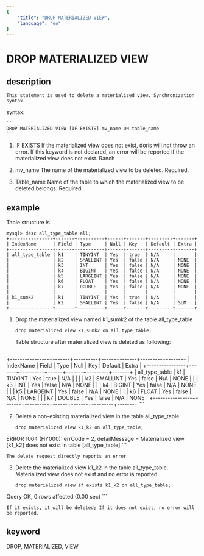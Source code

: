 ```yaml
---
{
    "title": "DROP MATERIALIZED VIEW",
    "language": "en"
}
---
```


<!--
Licensed to the Apache Software Foundation (ASF) under one
or more contributor license agreements.  See the NOTICE file
distributed with this work for additional information
regarding copyright ownership.  The ASF licenses this file
to you under the Apache License, Version 2.0 (the
"License"); you may not use this file except in compliance
with the License.  You may obtain a copy of the License at

  http://www.apache.org/licenses/LICENSE-2.0

Unless required by applicable law or agreed to in writing,
software distributed under the License is distributed on an
"AS IS" BASIS, WITHOUT WARRANTIES OR CONDITIONS OF ANY
KIND, either express or implied.  See the License for the
specific language governing permissions and limitations
under the License.
-->

# DROP MATERIALIZED VIEW

## description
    This statement is used to delete a materialized view. Synchronization syntax

syntax:

    ```
    DROP MATERIALIZED VIEW [IF EXISTS] mv_name ON table_name
    ```

1. IF EXISTS
	If the materialized view does not exist, doris will not throw an error. If this keyword is not declared, an error will be reported if the materialized view does not exist.
Ranch

2. mv_name
	The name of the materialized view to be deleted. Required.

3. Table_name
	Name of the table to which the materialized view to be deleted belongs. Required.

## example

Table structure is

```
mysql> desc all_type_table all;
+----------------+-------+----------+------+-------+---------+-------+
| IndexName      | Field | Type     | Null | Key   | Default | Extra |
+----------------+-------+----------+------+-------+---------+-------+
| all_type_table | k1    | TINYINT  | Yes  | true  | N/A     |       |
|                | k2    | SMALLINT | Yes  | false | N/A     | NONE  |
|                | k3    | INT      | Yes  | false | N/A     | NONE  |
|                | k4    | BIGINT   | Yes  | false | N/A     | NONE  |
|                | k5    | LARGEINT | Yes  | false | N/A     | NONE  |
|                | k6    | FLOAT    | Yes  | false | N/A     | NONE  |
|                | k7    | DOUBLE   | Yes  | false | N/A     | NONE  |
|                |       |          |      |       |         |       |
| k1_sumk2       | k1    | TINYINT  | Yes  | true  | N/A     |       |
|                | k2    | SMALLINT | Yes  | false | N/A     | SUM   |
+----------------+-------+----------+------+-------+---------+-------+
```

1. Drop the materialized view named k1_sumk2 of the table all_type_table

	```
	drop materialized view k1_sumk2 on all_type_table;
	```
	Table structure after materialized view is deleted as following:

	```
+----------------+-------+----------+------+-------+---------+-------+
| IndexName      | Field | Type     | Null | Key   | Default | Extra |
+----------------+-------+----------+------+-------+---------+-------+
| all_type_table | k1    | TINYINT  | Yes  | true  | N/A     |       |
|                | k2    | SMALLINT | Yes  | false | N/A     | NONE  |
|                | k3    | INT      | Yes  | false | N/A     | NONE  |
|                | k4    | BIGINT   | Yes  | false | N/A     | NONE  |
|                | k5    | LARGEINT | Yes  | false | N/A     | NONE  |
|                | k6    | FLOAT    | Yes  | false | N/A     | NONE  |
|                | k7    | DOUBLE   | Yes  | false | N/A     | NONE  |
+----------------+-------+----------+------+-------+---------+-------+
	```

2. Delete a non-existing materialized view in the table all_type_table

	```
	drop materialized view k1_k2 on all_type_table;
ERROR 1064 (HY000): errCode = 2, detailMessage = Materialized view [k1_k2] does not exist in table [all_type_table]
	```
	
	The delete request directly reports an error

3. Delete the materialized view k1_k2 in the table all_type_table. Materialized view does not exist and no error is reported.

	```
	drop materialized view if exists k1_k2 on all_type_table;
Query OK, 0 rows affected (0.00 sec)
	```

	If it exists, it will be deleted; If it does not exist, no error will be reported.

## keyword
  DROP, MATERIALIZED, VIEW

